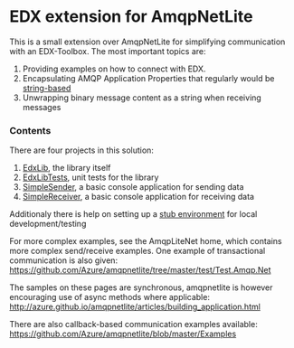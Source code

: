 # EDX extension for AmqpNetLite

This is a small extension over AmqpNetLite for simplifying communication with an EDX-Toolbox. The most important topics are:

1. Providing examples on how to connect with EDX.
1. Encapsulating AMQP Application Properties that regularly would be [string-based](EdxLib/Constants.cs) 
1. Unwrapping binary message content as a string when receiving messages

### Contents
There are four projects in this solution: 
1. [EdxLib](EdxLib), the library itself
1. [EdxLibTests](EdxLibTests), unit tests for the library
1. [SimpleSender](SimpleSender), a basic console application for sending data
1. [SimpleReceiver](SimpleReceiver), a basic console application for receiving data

Additionaly there is help on setting up a [stub environment](SETUP.md) for local development/testing

For more complex examples, see the AmqpLiteNet home, which contains more complex send/receive examples. One example of transactional communication is also given:
https://github.com/Azure/amqpnetlite/tree/master/test/Test.Amqp.Net

The samples on these pages are synchronous, amqpnetlite is however encouraging use of async methods where applicable:
http://azure.github.io/amqpnetlite/articles/building_application.html

There are also callback-based communication examples available: 
https://github.com/Azure/amqpnetlite/blob/master/Examples
